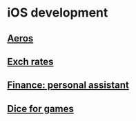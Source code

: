 # iOS development

##  [Aeros](exch "Read more about project")

##  [Exch rates](exch "Read more about project")

##  [Finance: personal assistant](finance "Read more about project")

##  [Dice for games](dice "Read more about project")
